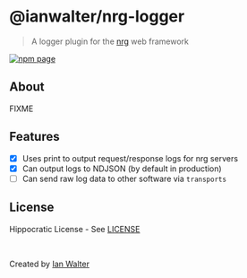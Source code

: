 # @ianwalter/nrg-logger
> A logger plugin for the [nrg][nrgUrl] web framework

[![npm page][npmImage]][npmUrl]

## About

FIXME

## Features

- [x] Uses print to output request/response logs for nrg servers
- [x] Can output logs to NDJSON (by default in production)
- [ ] Can send raw log data to other software via `transports`

## License

Hippocratic License - See [LICENSE][licenseUrl]

&nbsp;

Created by [Ian Walter](https://ianwalter.dev)

[nrgUrl]: https://github.com/ianwalter/nrg
[npmImage]: https://img.shields.io/npm/v/@ianwalter/nrg-print.svg
[npmUrl]: https://www.npmjs.com/package/@ianwalter/nrg-print
[licenseUrl]: https://github.com/ianwalter/nrg/blob/main/packages/nrg-logger/LICENSE

